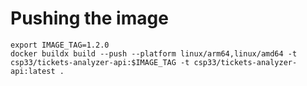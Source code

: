 # Pushing the image

```shell
export IMAGE_TAG=1.2.0
docker buildx build --push --platform linux/arm64,linux/amd64 -t csp33/tickets-analyzer-api:$IMAGE_TAG -t csp33/tickets-analyzer-api:latest .
```
